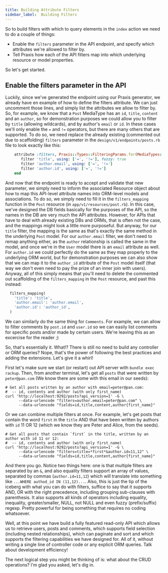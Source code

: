 ```yaml
---
title: Building Attribute Filters
sidebar_label:  Building Filters
---
```


So to build filters with which to query elements in the `index` action we need to do a couple of things:

 * Enable the `filters` parameter in the API endpoint, and specify which attributes we're allowed to filter by.
 * Tell Praxis how each of the API filters map into which underlying resource or model properties.

So let's get started.

## Enable the filters parameter in the API

Luckily, since we've generated the endpoint using our Praxis generator, we already have en example of how to define the filters attribute. We can just uncomment those lines, and simply list the attributes we allow to filter by. So, for example, we know that a `Post` MediaType has an `id`, `title`, `content` and an `author`, so for demonstration purposes we could allow you to filter by `title` (allowing wildcards), and by author's `email` or `id`. In these cases we'll only enable the `=` and `!=` operators, but there are many others that are supported. To do so, we need replace the already existing (commented out due to scaffolding) `filters` parameter in the `design/v1/endpoints/posts.rb` file to look exactly like this:

```ruby
    attribute :filters, Praxis::Types::FilteringParams.for(MediaTypes::Post) do
       filter 'title', using: ['=', '!='], fuzzy: true
       filter 'author.email', using: ['=', '!=']
       filter 'author.id', using: ['=', '!=']
    end
```

And now that the endpoint is ready to accept and validate that new parameter, we simply need to inform the associated Resource object about how to map this API-level attribute names into ORM-level models and associations. To do so, we simply need to fill it in the `filters_mapping` function in the `Post` resource (in `app/v1/resources/post.rb`). In this case, we've designed the DB fields basically for the purposes of the API, so the names in the DB are very much the API attributes. However, for APIs that have to deal with already existing DBs and ORMs, that is often not the case, and the mappings might look a little more purposeful. But anyway, for our `title` filter, the mapping is the same as that's exactly the same method in the underlying `Post` model. For our `author.email` filter, we don't need to remap anything either, as the `author` relationship is called the same in the model, and once we're in the `User` model there is an `email` attribute as well. For `author.id` we could perfectly do the same as they map properly to the underlying ORM world, but for demonstration purposes we can also show that we can map it to the `author_id` attribute of the `Post` model itself (that way we don't even need to pay the prize of an inner join with users). Anyway, all of this simply means that you'll need to delete the commented out scaffolding of the `filters_mapping` in the `Post` resource, and past this instead:

```ruby
  filters_mapping(
    'title': 'title',
    'author.email': 'author.email',
    'author.id': 'author_id',
  )
```

We can similarly do the same thing for `Comments`. For example, we can allow to filter comments by `post.id` and `user.id` so we can easily list comments for specific posts and/or made by certain users. We're leaving this as an excercise for the reader ;)

So, that's essentially it. What!? There is still no need to build any controller or ORM queries? Nope, that's the power of following the best practices and adding the extensions. Let's give it a whirl! 

First let's make sure we start (or restart) out API server with `bundle exec rackup`. Then, from another terminal, let's get all `posts` that were written by `peter@pan.com` (We know there are some with this email in our seeds):

```shell
# Get all posts written by an author with email=peter@pan.com:
#  -- id, contents and author (with only first_name)
curl 'http://localhost:9292/posts?api_version=1' -G \
      --data-urlencode "filters=author.email=peter@pan.com" \
      --data-urlencode "fields=id,title,content,author{first_name}"
```

Or we can combine multiple filters at once. For example, let's get posts that contain the word `first` in the `title` AND that have been written by authors with `id` 11 OR 12 (which we know they are Peter and Alice, from the seeds). 

```shell
# Get all posts that contain `first` in the title, written by an author with id 11 or 12:
#  -- id, contents and author (with only first_name)
curl 'http://localhost:9292/posts?api_version=1' -G \
      --data-urlencode "filters=title=*first*&author.id=11,12" \
      --data-urlencode "fields=id,title,content,author{first_name}"
```

And there you go. Notice two things here: one is that multiple filters are separated by an `&`, and also equality filters support an array of values, separated by commas (`author.id=11,12`) which will translate into something like `...WHERE authod_id IN (11,12)...`. Also, this is just the tip of the iceberg with what you can do with filters, suffice to say that it supports AND, OR with the right precedence, including grouping sub-clauses with parenthesis. It also supports all kinds of operators including equality, inequality, greater/smaller, NULL, not NULL and even fuzzy (prefix/suffix) regexp. Pretty powerful for being something that requires no coding whatsoever.


Well, at this point we have build a fully featured read-only API which allows us to retrieve users, posts and comments, which supports field selection (including nested relationships), which can paginate and sort and which supports the filtering capabilities we have designed for. All of it, without writing a single line of controller code or any explicit ORM queries. Talk about development efficiency!

The next logical step you might be thinking of is: what about the CRUD operations? I'm glad you asked, let's dig in.
